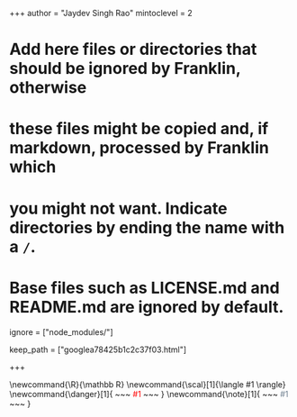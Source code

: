 <!--
Add here global page variables to use throughout your website.
-->
+++
author = "Jaydev Singh Rao"
mintoclevel = 2

# Add here files or directories that should be ignored by Franklin, otherwise
# these files might be copied and, if markdown, processed by Franklin which
# you might not want. Indicate directories by ending the name with a `/`.
# Base files such as LICENSE.md and README.md are ignored by default.
ignore = ["node_modules/"]

keep_path = ["googlea78425b1c2c37f03.html"]

+++

<!--
Add here global latex commands to use throughout your pages.
-->
\newcommand{\R}{\mathbb R}
\newcommand{\scal}[1]{\langle #1 \rangle}
\newcommand{\danger}[1]{
    ~~~
    <span style="color: red;">#1</span>
    ~~~
    }
\newcommand{\note}[1]{
    ~~~
    <span style="color: slategray;">#1</span>
    ~~~
    }